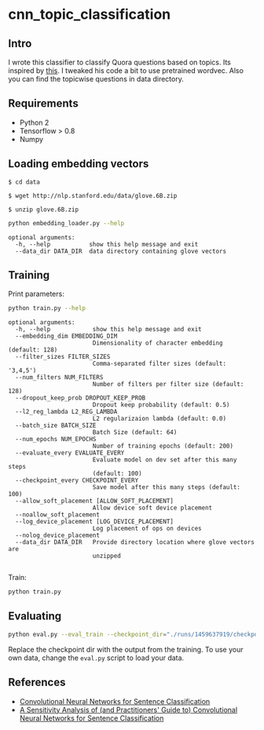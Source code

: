 # cnn_topic_classification
## Intro
I wrote this classifier to classify Quora questions based on topics.
Its inspired by [this](http://www.wildml.com/2015/12/implementing-a-cnn-for-text-classification-in-tensorflow/). I tweaked his code a bit to use pretrained wordvec.
Also you can find the topicwise questions in data directory.
## Requirements

- Python 2
- Tensorflow > 0.8
- Numpy
## Loading embedding vectors
```
$ cd data
```

```
$ wget http://nlp.stanford.edu/data/glove.6B.zip
```
```
$ unzip glove.6B.zip
```

```bash
python embedding_loader.py --help
```

```
optional arguments:
  -h, --help           show this help message and exit
  --data_dir DATA_DIR  data directory containing glove vectors

```
## Training

Print parameters:

```bash
python train.py --help
```

```
optional arguments:
  -h, --help            show this help message and exit
  --embedding_dim EMBEDDING_DIM
                        Dimensionality of character embedding (default: 128)
  --filter_sizes FILTER_SIZES
                        Comma-separated filter sizes (default: '3,4,5')
  --num_filters NUM_FILTERS
                        Number of filters per filter size (default: 128)
  --dropout_keep_prob DROPOUT_KEEP_PROB
                        Dropout keep probability (default: 0.5)
  --l2_reg_lambda L2_REG_LAMBDA
                        L2 regularizaion lambda (default: 0.0)
  --batch_size BATCH_SIZE
                        Batch Size (default: 64)
  --num_epochs NUM_EPOCHS
                        Number of training epochs (default: 200)
  --evaluate_every EVALUATE_EVERY
                        Evaluate model on dev set after this many steps
                        (default: 100)
  --checkpoint_every CHECKPOINT_EVERY
                        Save model after this many steps (default: 100)
  --allow_soft_placement [ALLOW_SOFT_PLACEMENT]
                        Allow device soft device placement
  --noallow_soft_placement
  --log_device_placement [LOG_DEVICE_PLACEMENT]
                        Log placement of ops on devices
  --nolog_device_placement
  --data_dir DATA_DIR   Provide directory location where glove vectors are
                        unzipped


```

Train:

```bash
python train.py
```

## Evaluating

```bash
python eval.py --eval_train --checkpoint_dir="./runs/1459637919/checkpoints/"
```

Replace the checkpoint dir with the output from the training. To use your own data, change the `eval.py` script to load your data.


## References

- [Convolutional Neural Networks for Sentence Classification](http://arxiv.org/abs/1408.5882)
- [A Sensitivity Analysis of (and Practitioners' Guide to) Convolutional Neural Networks for Sentence Classification](http://arxiv.org/abs/1510.03820)
